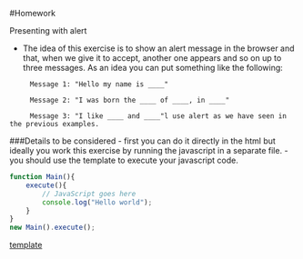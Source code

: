 #Homework

Presenting with alert

- The idea of this exercise is to show an alert message in the browser and that, when we give it to accept, another one appears and so on up to three messages. As an idea you can put something like the following:
```
     Message 1: "Hello my name is ____"

     Message 2: "I was born the ____ of ____, in ____"

     Message 3: "I like ____ and ____"l use alert as we have seen in the previous examples.
```

###Details to be considered
    - first you can do it directly in the html but ideally you work this exercise by running the javascript in a separate file.
    - you should use the template to execute your javascript code.


```javascript
function Main(){
	execute(){
		// JavaScript goes here
		console.log("Hello world");
	}
}
new Main().execute();
```

[template](https://gist.github.com/jonayGodoy/5b2d537ba413809d47888b2a907a879e)
